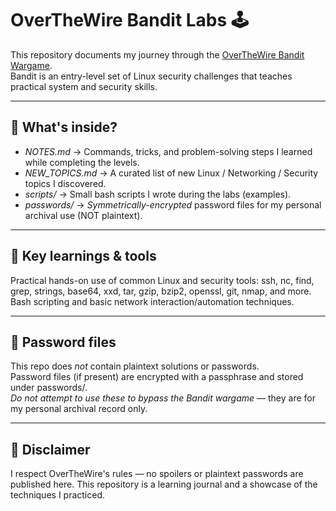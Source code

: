 # OverTheWire Bandit Labs 🕹

This repository documents my journey through the [OverTheWire Bandit Wargame](https://overthewire.org/wargames/bandit/).  
Bandit is an entry-level set of Linux security challenges that teaches practical system and security skills.

---

## 📌 What's inside?
- *NOTES.md* → Commands, tricks, and problem-solving steps I learned while completing the levels.  
- *NEW_TOPICS.md* → A curated list of new Linux / Networking / Security topics I discovered.  
- *scripts/* → Small bash scripts I wrote during the labs (examples).  
- *passwords/* → *Symmetrically-encrypted* password files for my personal archival use (NOT plaintext).

---

## 🚀 Key learnings & tools
Practical hands-on use of common Linux and security tools:
ssh, nc, find, grep, strings, base64, xxd, tar, gzip, bzip2, openssl, git, nmap, and more.
Bash scripting and basic network interaction/automation techniques.

---

## 🔐 Password files
This repo does *not* contain plaintext solutions or passwords.  
Password files (if present) are encrypted with a passphrase and stored under passwords/.  
*Do not attempt to use these to bypass the Bandit wargame* — they are for my personal archival record only.

---

## 📣 Disclaimer

I respect OverTheWire's rules — no spoilers or plaintext passwords are published here. This repository is a learning journal and a showcase of the techniques I practiced.
